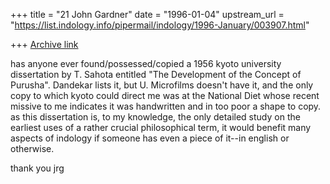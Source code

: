 +++
title = "21 John Gardner"
date = "1996-01-04"
upstream_url = "https://list.indology.info/pipermail/indology/1996-January/003907.html"

+++
[Archive link](https://list.indology.info/pipermail/indology/1996-January/003907.html)

has anyone ever found/possessed/copied a 1956 kyoto university 
dissertation by T. Sahota entitled "The Development of the Concept of 
Purusha".  Dandekar lists it, but U. Microfilms doesn't have it, and the 
only copy to which kyoto could direct me was at the National Diet whose 
recent missive to me indicates it was handwritten and in too poor a shape 
to copy.  as this dissertation is, to my knowledge, the only detailed 
study on the earliest uses of a rather crucial philosophical term, it 
would benefit many aspects of indology if someone has even a piece of 
it--in english or otherwise.

thank you
jrg





